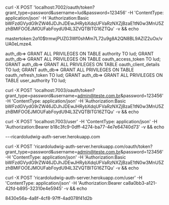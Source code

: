 
curl -X POST 'localhost:7002/oauth/token?grant_type=password&username=lud&password=123456' -H 'ContentType: application/json' -H 'Authorization:Basic bWFzdGVydG9rZW46JDJhJDEwJHRybXdqUFVaRzNXZjBzaE1tN0w3MnU5ZzhBMlFOOEJMOUFabFoydU94L3ZVQTBlTG16ZTQu' -v && echo



mastertoken:$2a$10$trmwjPUZG3Wf0shMm7L72u9g8A2QN8BL9AZlZ2uOx/vUA0eLmze4.


auth_db=> GRANT ALL PRIVILEGES ON TABLE authority TO lud;
GRANT
auth_db=> GRANT ALL PRIVILEGES ON TABLE oauth_access_token TO lud;
GRANT
auth_db=> GRANT ALL PRIVILEGES ON TABLE oauth_client_details TO lud;
GRANT
auth_db=> GRANT ALL PRIVILEGES ON TABLE oauth_refresh_token TO lud;
GRANT
auth_db=> GRANT ALL PRIVILEGES ON TABLE user_authority TO lud;


curl -X POST 'localhost:7003/oauth/token?grant_type=password&username=admin@teste.com.br&password=123456' -H 'ContentType: application/json' -H 'Authorization:Basic bWFzdGVydG9rZW46JDJhJDEwJHRybXdqUFVaRzNXZjBzaE1tN0w3MnU5ZzhBMlFOOEJMOUFabFoydU94L3ZVQTBlTG16ZTQu' -v && echo


curl -X POST 'localhost:7003/user' -H 'ContentType: application/json' -H 'Authorization:Bearer b18c3fc9-0dff-4274-ba77-4e7e64740d73' -v && echo


---ricardoludwig-auth-server.herokuapp.com


curl -X POST 'ricardoludwig-auth-server.herokuapp.com/oauth/token?grant_type=password&username=admin@teste.com.br&password=123456' -H 'ContentType: application/json' -H 'Authorization:Basic bWFzdGVydG9rZW46JDJhJDEwJHRybXdqUFVaRzNXZjBzaE1tN0w3MnU5ZzhBMlFOOEJMOUFabFoydU94L3ZVQTBlTG16ZTQu' -v && echo

curl -X POST 'ricardoludwig-auth-server.herokuapp.com/user' -H 'ContentType: application/json' -H 'Authorization:Bearer ca8a0bb3-a121-42fd-b895-32310e4e5945' -v && echo


8430e56a-4a8f-4cf8-97ff-4ad078f41d2b
